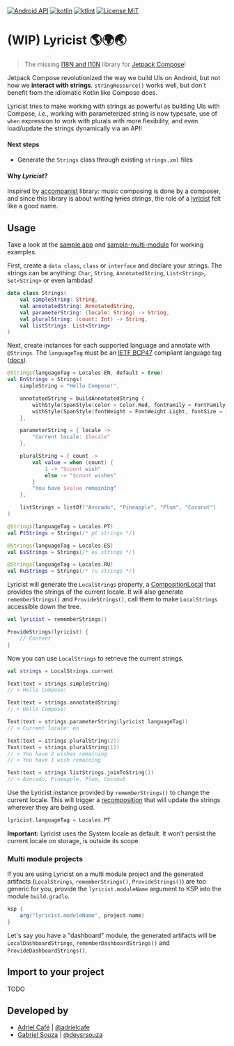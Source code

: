 [![Android API](https://img.shields.io/badge/api-21%2B-brightgreen.svg?style=for-the-badge)](https://android-arsenal.com/api?level=21)
[![kotlin](https://img.shields.io/github/languages/top/adrielcafe/lyricist.svg?style=for-the-badge)](https://kotlinlang.org/)
[![ktlint](https://img.shields.io/badge/code%20style-%E2%9D%A4-FF4081.svg?style=for-the-badge)](https://ktlint.github.io/)
[![License MIT](https://img.shields.io/github/license/adrielcafe/lyricist.svg?style=for-the-badge&color=yellow)](https://opensource.org/licenses/MIT)

# (WIP) Lyricist 🌎🌍🌏 
> The missing [I18N and I10N](https://en.wikipedia.org/wiki/Internationalization_and_localization) library for [Jetpack Compose](https://developer.android.com/jetpack/compose)!

Jetpack Compose revolutionized the way we build UIs on Android, but not how we **interact with strings**. `stringResource()` works well, but don't benefit from the idiomatic Kotlin like Compose does.

Lyricist tries to make working with strings as powerful as building UIs with Compose, *i.e.*, working with parameterized string is now typesafe, use of `when` expression to work with plurals with more flexibility, and even load/update the strings dynamically via an API!

#### Next steps
* Generate the `Strings` class through existing `strings.xml` files

#### Why _Lyricist_?
Inspired by [accompanist](https://github.com/google/accompanist#why-the-name) library: music composing is done by a composer, and since this library is about writing ~~lyrics~~ strings, the role of a [lyricist](https://en.wikipedia.org/wiki/Lyricist) felt like a good name.

## Usage
Take a look at the [sample app](https://github.com/adrielcafe/lyricist/tree/main/sample/src/main/java/cafe/adriel/lyricist/sample) and [sample-multi-module](https://github.com/adrielcafe/lyricist/tree/main/sample-multi-module/src/main/java/cafe/adriel/lyricist/sample/multimodule) for working examples.

First, create a `data class`, `class` or `interface` and declare your strings. The strings can be anything: `Char`, `String`, `AnnotatedString`, `List<String>`, `Set<String>` or even lambdas!
```kotlin
data class Strings(
    val simpleString: String,
    val annotatedString: AnnotatedString,
    val parameterString: (locale: String) -> String,
    val pluralString: (count: Int) -> String,
    val listStrings: List<String>
)
```

Next, create instances for each supported language and annotate with `@Strings`. The `languageTag` must be an [IETF BCP47](https://en.wikipedia.org/wiki/IETF_language_tag) compliant language tag ([docs](https://developer.android.com/guide/topics/resources/providing-resources#LocaleQualifier)).
```kotlin
@Strings(languageTag = Locales.EN, default = true)
val EnStrings = Strings(
    simpleString = "Hello Compose!",

    annotatedString = buildAnnotatedString {
        withStyle(SpanStyle(color = Color.Red, fontFamily = FontFamily.Cursive)) { append("Hello ") }
        withStyle(SpanStyle(fontWeight = FontWeight.Light, fontSize = 16.sp)) { append("Compose!") }
    },

    parameterString = { locale ->
        "Current locale: $locale"
    },

    pluralString = { count ->
        val value = when (count) {
            1 -> "$count wish"
            else -> "$count wishes"
        }
        "You have $value remaining"
    },

    listStrings = listOf("Avocado", "Pineapple", "Plum", "Coconut")
)

@Strings(languageTag = Locales.PT)
val PtStrings = Strings(/* pt strings */)

@Strings(languageTag = Locales.ES)
val EsStrings = Strings(/* es strings */)

@Strings(languageTag = Locales.RU)
val RuStrings = Strings(/* ru strings */)
```

Lyricist will generate the `LocalStrings` property, a [CompositionLocal](https://developer.android.com/reference/kotlin/androidx/compose/runtime/CompositionLocal) that provides the strings of the current locale. It will also generate `rememberStrings()` and `ProvideStrings()`, call them to make `LocalStrings` accessible down the tree.
```kotlin
val lyricist = rememberStrings()

ProvideStrings(lyricist) {
    // Content
}
```

Now you can use `LocalStrings` to retrieve the current strings.
```kotlin
val strings = LocalStrings.current

Text(text = strings.simpleString)
// > Hello Compose!

Text(text = strings.annotatedString)
// > Hello Compose!

Text(text = strings.parameterString(lyricist.languageTag))
// > Current locale: en

Text(text = strings.pluralString(2))
Text(text = strings.pluralString(1))
// > You have 2 wishes remaining
// > You have 1 wish remaining

Text(text = strings.listStrings.joinToString())
// > Avocado, Pineapple, Plum, Coconut
```

Use the Lyricist instance provided by `rememberStrings()` to change the current locale. This will trigger a [recomposition](https://developer.android.com/jetpack/compose/mental-model#recomposition) that will update the strings wherever they are being used.
```kotlin
lyricist.languageTag = Locales.PT
```

**Important:** Lyricist uses the System locale as default. It won't persist the current locale on storage, is outside its scope.

### Multi module projects

If you are using Lyricist on a multi module project and the generated artifacts (`LocalStrings`, `rememberStrings()`, `ProvideStrings()`) are too generic for you, provide the `lyricist.moduleName` argument to KSP into the module `build.gradle`.
```gradle
ksp {
    arg("lyricist.moduleName", project.name)
}
```

Let's say you have a "dashboard" module, the generated artifacts will be `LocalDashboardStrings`, `rememberDashboardStrings()` and `ProvideDashboardStrings()`.

## Import to your project
TODO

## Developed by
* [Adriel Café](http://github.com/adrielcafe) | [@adrielcafe](https://twitter.com/adrielcafe)
* [Gabriel Souza](https://github.com/DevSrSouza/) | [@devsrsouza](https://twitter.com/devsrsouza)